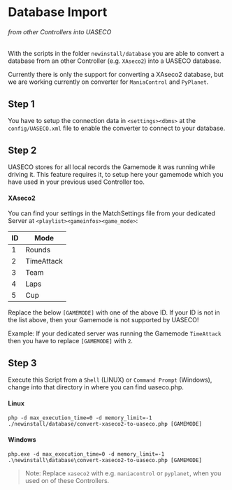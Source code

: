 # Database Import
###### from other Controllers into UASECO



With the scripts in the folder `newinstall/database` you are able to convert a database from an
other Controller (e.g. `XAseco2`) into a UASECO database.

Currently there is only the support for converting a XAseco2 database, but we are working currently
on converter for `ManiaControl` and `PyPlanet`.



## Step 1
You have to setup the connection data in `<settings><dbms>` at the `config/UASECO.xml` file to
enable the converter to connect to your database.



## Step 2
UASECO stores for all local records the Gamemode it was running while driving it. This feature
requires it, to setup here your gamemode which you have used in your previous used Controller
too.

#### XAseco2
You can find your settings in the MatchSettings file from your dedicated Server at
`<playlist><gameinfos><game_mode>`:

| ID	| Mode
|-------|--------------
| 1	| Rounds
| 2	| TimeAttack
| 3	| Team
| 4	| Laps
| 5	| Cup

Replace the below `[GAMEMODE]` with one of the above ID. If your ID is not in the
list above, then your Gamemode is not supported by UASECO!

Example: If your dedicated server was running the Gamemode `TimeAttack` then you
have to replace `[GAMEMODE]` with `2`.



## Step 3

Execute this Script from a `Shell` (LINUX) or `Command Prompt` (Windows), change into that
directory in where you can find uaseco.php.


#### Linux
	php -d max_execution_time=0 -d memory_limit=-1 ./newinstall/database/convert-xaseco2-to-uaseco.php [GAMEMODE]

#### Windows
	php.exe -d max_execution_time=0 -d memory_limit=-1 .\newinstall\database\convert-xaseco2-to-uaseco.php [GAMEMODE]


> Note: Replace `xaseco2` with e.g. `maniacontrol` or `pyplanet`, when you used on of these Controllers.
